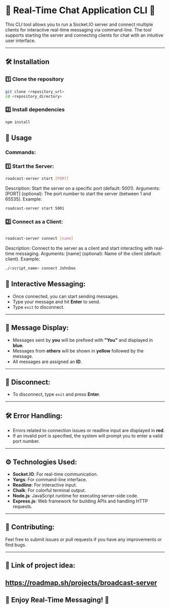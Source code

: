 # 🚀 **Real-Time Chat Application CLI** 🚀

This CLI tool allows you to run a Socket.IO server and connect multiple clients for interactive real-time messaging via command-line. The tool supports starting the server and connecting clients for chat with an intuitive user interface.

---

## 🛠️ **Installation**

### 1️⃣ **Clone the repository**
```bash
git clone <repository_url>
cd <repository_directory>
```
### 2️⃣ **Install dependencies**
```bash
npm install
```

## 🚀 Usage
### Commands:

### 1️⃣ **Start the Server:**
``` bash
roadcast-server start [PORT]
```
Description: Start the server on a specific port (default: 5001).
Arguments:
[PORT] (optional): The port number to start the server (between 1 and 65535).
Example:

``` bash
roadcast-server start 5001

```
### 2️⃣ **Connect as a Client:**
```bash

roadcast-server connect [name]
```
Description: Connect to the server as a client and start interacting with real-time messaging.
Arguments:
[name] (optional): Name of the client (default: client).
Example:

``` bash
./<script_name> connect JohnDoe
```

## 📝 Interactive Messaging:
- Once connected, you can start sending messages.
- Type your message and hit **Enter** to send.
- Type `exit` to disconnect.

---

## 💬 Message Display:
- Messages sent by **you** will be prefixed with **"You"** and displayed in **blue**.
- Messages from **others** will be shown in **yellow** followed by the message.
- All messages are assigned an **ID**.

---

## 🛑 Disconnect:
- To disconnect, type `exit` and press **Enter**.

---

## 🛠️ Error Handling:
- Errors related to connection issues or readline input are displayed in **red**.
- If an invalid port is specified, the system will prompt you to enter a valid port number.

---

## ⚙️ Technologies Used:
- **Socket.IO**: For real-time communication.
- **Yargs**: For command-line interface.
- **Readline**: For interactive input.
- **Chalk**: For colorful terminal output.
- **Node.js**: JavaScript runtime for executing server-side code.
- **Express.js**: Web framework for building APIs and handling HTTP requests.

---

## 🔧 Contributing:
Feel free to submit issues or pull requests if you have any improvements or find bugs.

---

## 📜 Link of project idea:
https://roadmap.sh/projects/broadcast-server
---

## 🎉 Enjoy Real-Time Messaging! 🎉
